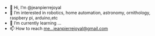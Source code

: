 - 👋 Hi, I’m @jeanpierrejoyal
- 👀 I’m interested in robotics, home automation, astronomy, ornithology, raspbery pi, arduino,etc
- 🌱 I’m currently learning ...
- 📫 How to reach me...jeanpierrejoyal@gmail.com

<!---
jeanpierrejoyal/jeanpierrejoyal is a ✨ special ✨ repository because its `README.md` (this file) appears on your GitHub profile.
You can click the Preview link to take a look at your changes.
--->
